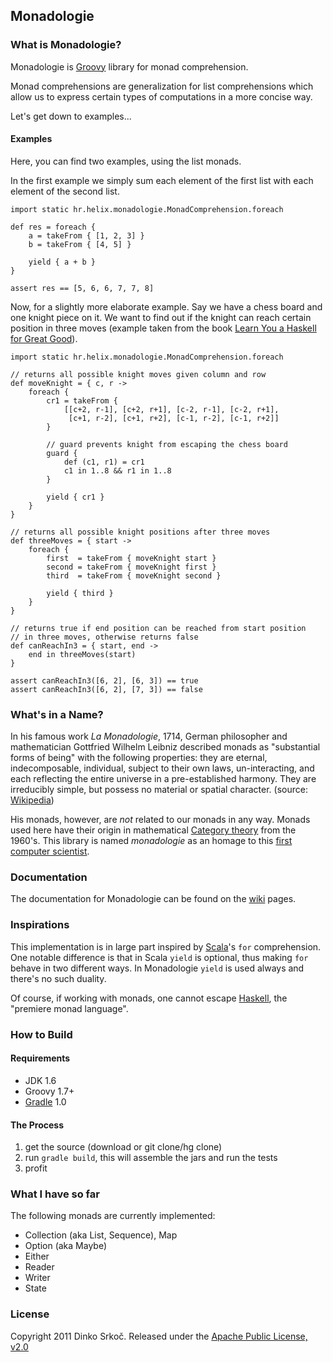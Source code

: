 Monadologie
-----------

### What is Monadologie?

Monadologie is [Groovy][1] library for monad comprehension.

Monad comprehensions are generalization for list comprehensions which allow us
to express certain types of computations in a more concise way.

Let's get down to examples...

#### Examples

Here, you can find two examples, using the list monads.

In the first example we simply sum each element of the first list with
each element of the second list.

    import static hr.helix.monadologie.MonadComprehension.foreach

    def res = foreach {
        a = takeFrom { [1, 2, 3] }
        b = takeFrom { [4, 5] }

        yield { a + b }
    }

    assert res == [5, 6, 6, 7, 7, 8]

Now, for a slightly more elaborate example. Say we have a chess board and one knight piece on it.
We want to find out if the knight can reach certain position in three moves (example taken from
the book [Learn You a Haskell for Great Good][5]).

    import static hr.helix.monadologie.MonadComprehension.foreach

    // returns all possible knight moves given column and row
    def moveKnight = { c, r ->
        foreach {
            cr1 = takeFrom {
                [[c+2, r-1], [c+2, r+1], [c-2, r-1], [c-2, r+1],
                 [c+1, r-2], [c+1, r+2], [c-1, r-2], [c-1, r+2]]
            }

            // guard prevents knight from escaping the chess board
            guard {
                def (c1, r1) = cr1
                c1 in 1..8 && r1 in 1..8
            }

            yield { cr1 }
        }
    }

    // returns all possible knight positions after three moves
    def threeMoves = { start ->
        foreach {
            first  = takeFrom { moveKnight start }
            second = takeFrom { moveKnight first }
            third  = takeFrom { moveKnight second }

            yield { third }
        }
    }

    // returns true if end position can be reached from start position
    // in three moves, otherwise returns false
    def canReachIn3 = { start, end ->
        end in threeMoves(start)
    }

    assert canReachIn3([6, 2], [6, 3]) == true
    assert canReachIn3([6, 2], [7, 3]) == false

### What's in a Name?

In his famous work *La Monadologie*, 1714, German philosopher and mathematician Gottfried Wilhelm Leibniz described monads
as "substantial forms of being" with the following properties: they are eternal, indecomposable, individual, subject to their
own laws, un-interacting, and each reflecting the entire universe in a pre-established harmony. They are irreducibly simple,
but possess no material or spatial character. (source: [Wikipedia][6])

His monads, however, are *not* related to our monads in any way. Monads used here have their origin in mathematical
[Category theory][8] from the 1960's. This library is named *monadologie* as an homage to this [first computer scientist][7].

### Documentation

The documentation for Monadologie can be found on the [wiki][10] pages.

### Inspirations

This implementation is in large part inspired by [Scala][3]'s `for` comprehension.
One notable difference is that in Scala `yield` is optional, thus making `for` behave in
two different ways. In Monadologie `yield` is used always and there's no such duality.

Of course, if working with monads, one cannot escape [Haskell][4], the "premiere monad language".

### How to Build

#### Requirements

* JDK 1.6
* Groovy 1.7+
* [Gradle][2] 1.0

#### The Process

1. get the source (download or git clone/hg clone)
2. run `gradle build`, this will assemble the jars and run the tests
3. profit

### What I have so far

The following monads are currently implemented:

* Collection (aka List, Sequence), Map
* Option (aka Maybe)
* Either
* Reader
* Writer
* State

### License

Copyright 2011 Dinko Srko&#0269;. Released under the [Apache Public License, v2.0][9]


[1]: http://groovy.codehaus.org                                     "Groovy Programming Language"
[2]: http://www.gradle.org                                          "Gradle Build Tool"
[3]: http://www.scala.org                                           "Scala Programming Language"
[4]: http://haskell.org/haskellwiki/Haskell                         "Haskell Programming Language"
[5]: http://learnyouahaskell.com/a-fistful-of-monads#the-list-monad "Learn You a Haskell - A Fistful of Monads"
[6]: http://en.wikipedia.org/wiki/Gottfried_Leibniz#The_monads      "Leibniz: about monads"
[7]: http://en.wikipedia.org/wiki/Gottfried_Leibniz#Computation     "Leibniz: the computer scientist"
[8]: http://en.wikipedia.org/wiki/Category_theory                   "Category theory"
[9]: http://www.apache.org/licenses/LICENSE-2.0                     "Apache Public License, v2.0"
[10]: https://github.com/dsrkoc/monadologie/wiki                    "Monadologie Documentation"
